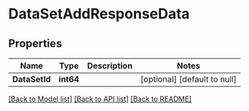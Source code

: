 # DataSetAddResponseData

## Properties
Name | Type | Description | Notes
------------ | ------------- | ------------- | -------------
**DataSetId** | **int64** |  | [optional] [default to null]

[[Back to Model list]](../README.md#documentation-for-models) [[Back to API list]](../README.md#documentation-for-api-endpoints) [[Back to README]](../README.md)



